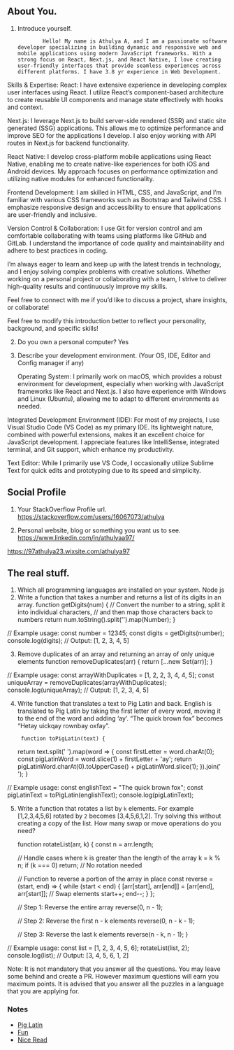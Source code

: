 ## About You.
1. Introduce yourself.
               

               Hello! My name is Athulya A, and I am a passionate software developer specializing in building dynamic and responsive web and mobile applications using modern JavaScript frameworks. With a strong focus on React, Next.js, and React Native, I love creating user-friendly interfaces that provide seamless experiences across different platforms. I have 3.8 yr experience in Web Development.

Skills & Expertise:
React: I have extensive experience in developing complex user interfaces using React. I utilize React’s component-based architecture to create reusable UI components and manage state effectively with hooks and context.

Next.js: I leverage Next.js to build server-side rendered (SSR) and static site generated (SSG) applications. This allows me to optimize performance and improve SEO for the applications I develop. I also enjoy working with API routes in Next.js for backend functionality.

React Native: I develop cross-platform mobile applications using React Native, enabling me to create native-like experiences for both iOS and Android devices. My approach focuses on performance optimization and utilizing native modules for enhanced functionality.

Frontend Development: I am skilled in HTML, CSS, and JavaScript, and I’m familiar with various CSS frameworks such as Bootstrap and Tailwind CSS. I emphasize responsive design and accessibility to ensure that applications are user-friendly and inclusive.

Version Control & Collaboration: I use Git for version control and am comfortable collaborating with teams using platforms like GitHub and GitLab. I understand the importance of code quality and maintainability and adhere to best practices in coding.

I’m always eager to learn and keep up with the latest trends in technology, and I enjoy solving complex problems with creative solutions. Whether working on a personal project or collaborating with a team, I strive to deliver high-quality results and continuously improve my skills.

Feel free to connect with me if you’d like to discuss a project, share insights, or collaborate!

Feel free to modify this introduction better to reflect your personality, background, and specific skills!

2. Do you own a personal computer?
   Yes

3. Describe your development environment. (Your OS, IDE, Editor and Config manager if any)


    Operating System:
I primarily work on macOS, which provides a robust environment for development, especially when working with JavaScript frameworks like React and Next.js. I also have experience with Windows and Linux (Ubuntu), allowing me to adapt to different environments as needed.

Integrated Development Environment (IDE):
For most of my projects, I use Visual Studio Code (VS Code) as my primary IDE. Its lightweight nature, combined with powerful extensions, makes it an excellent choice for JavaScript development. I appreciate features like IntelliSense, integrated terminal, and Git support, which enhance my productivity.

Text Editor:
While I primarily use VS Code, I occasionally utilize Sublime Text for quick edits and prototyping due to its speed and simplicity.

## Social Profile
1. Your StackOverflow Profile url.
https://stackoverflow.com/users/16067073/athulya

               
2. Personal website, blog or something you want us to see.
https://www.linkedin.com/in/athulyaa97/

https://97athulya23.wixsite.com/athulya97


## The real stuff.
1. Which all programming languages are installed on your system.
      Node js
2. Write a function that takes a number and returns a list of its digits in an array.
function getDigits(num) {
    // Convert the number to a string, split it into individual characters,
    // and then map those characters back to numbers
    return num.toString().split('').map(Number);
}

// Example usage:
const number = 12345;
const digits = getDigits(number);
console.log(digits); // Output: [1, 2, 3, 4, 5]


3. Remove duplicates of an array and returning an array of only unique elements
function removeDuplicates(arr) {
    return [...new Set(arr)];
}

// Example usage:
const arrayWithDuplicates = [1, 2, 2, 3, 4, 4, 5];
const uniqueArray = removeDuplicates(arrayWithDuplicates);
console.log(uniqueArray); // Output: [1, 2, 3, 4, 5]

4. Write function that translates a text to Pig Latin and back. English is translated to Pig Latin by taking the first letter of every word, moving it to the end of the word and adding ‘ay’. “The quick brown fox” becomes “Hetay uickqay rownbay oxfay”.

        function toPigLatin(text) {
    return text.split(' ').map(word => {
        const firstLetter = word.charAt(0);
        const pigLatinWord = word.slice(1) + firstLetter + 'ay';
        return pigLatinWord.charAt(0).toUpperCase() + pigLatinWord.slice(1);
    }).join(' ');
}

// Example usage:
const englishText = "The quick brown fox";
const pigLatinText = toPigLatin(englishText);
console.log(pigLatinText); 


5. Write a function that rotates a list by `k` elements. For example [1,2,3,4,5,6] rotated by `2` becomes [3,4,5,6,1,2]. Try solving this without creating a copy of the list. How many swap or move operations do you need?

   function rotateList(arr, k) {
    const n = arr.length;

    // Handle cases where k is greater than the length of the array
    k = k % n;
    if (k === 0) return; // No rotation needed

    // Function to reverse a portion of the array in place
    const reverse = (start, end) => {
        while (start < end) {
            [arr[start], arr[end]] = [arr[end], arr[start]]; // Swap elements
            start++;
            end--;
        }
    };

    // Step 1: Reverse the entire array
    reverse(0, n - 1);

    // Step 2: Reverse the first n - k elements
    reverse(0, n - k - 1);

    // Step 3: Reverse the last k elements
    reverse(n - k, n - 1);
}

// Example usage:
const list = [1, 2, 3, 4, 5, 6];
rotateList(list, 2);
console.log(list); // Output: [3, 4, 5, 6, 1, 2]


Note: It is not mandatory that you answer all the questions. You may leave some behind and create a PR. However maximum questions will earn you maximum points. It is advised that you answer all the puzzles in a language that you are applying for.

### Notes

- [Pig Latin](https://en.wikipedia.org/wiki/Pig_Latin)
- [Fun](http://www.snowcrest.net/donnelly/piglatin.html)
- [Nice Read](https://medium.com/javascript-scene/10-interview-questions-every-javascript-developer-should-know-6fa6bdf5ad95)
